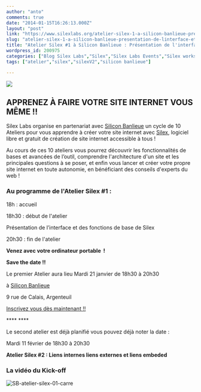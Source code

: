 ```yaml
---
author: "anto"
comments: true
date: "2014-01-15T16:26:13.000Z"
layout: "post"
link: "https://www.silexlabs.org/atelier-silex-1-a-silicon-banlieue-presentation-de-linterface-et-des-fonctions-de-base-du-logiciel-libre-silex/"
slug: "atelier-silex-1-a-silicon-banlieue-presentation-de-linterface-et-des-fonctions-de-base-du-logiciel-libre-silex"
title: "Atelier Silex #1 à Silicon Banlieue : Présentation de l'interface et des fonctions de base du logiciel libre Silex"
wordpress_id: 200975
categories: ["Blog Silex Labs","Silex","Silex Labs Events","Silex workshops"]
tags: ["atelier","silex","silexV2","silicon banlieue"]

---
```

![](https://www.silexlabs.org/wp-content/uploads/2014/01/SB-atelier-silex-01-bandeau.png)





## **APPRENEZ À FAIRE VOTRE SITE INTERNET VOUS MÊME !!**




Silex Labs organise en partenariat avec [Silicon Banlieue](http://www.siliconbanlieue.fr/) un cycle de 10 Ateliers pour vous apprendre à créer votre site internet avec [Silex](http://www.silex.me/), logiciel libre et gratuit de création de site internet accessible à tous !




Au cours de ces 10 ateliers vous pourrez découvrir les fonctionnalités de bases et avancées de l’outil, comprendre l'architecture d'un site et les principales questions à se poser, et enfin vous lancer et créer votre propre site internet en toute autonomie, en bénéficiant des conseils d'experts du web !





### **Au programme de l'Atelier Silex #1 :**




18h : accueil




18h30 : début de l'atelier




Présentation de l’interface et des fonctions de base de Silex




20h30 : fin de l'atelier




**Venez avec votre ordinateur portable  !**




**Save the date !!**




Le premier Atelier aura lieu Mardi 21 janvier de 18h30 à 20h30




à [Silicon Banlieue ](http://www.siliconbanlieue.fr/contact/)




9 rue de Calais, Argenteuil




[Inscrivez vous dès maintenant !!](https://www.eventbrite.fr/e/billets-atelier-silex-1-decouverte-de-linterface-et-des-fonctions-de-bases-de-silex-10166503285)


**** ****


Le second atelier est déjà planifié vous pouvez déjà noter la date :




Mardi 11 février de 18h30 à 20h30


**Atelier Silex #2 : Liens internes liens externes et liens embeded**




### **La vidéo du Kick-off**



![SB-atelier-silex-01-carre](https://www.silexlabs.org/wp-content/uploads/2014/01/SB-atelier-silex-01-carre.png)

